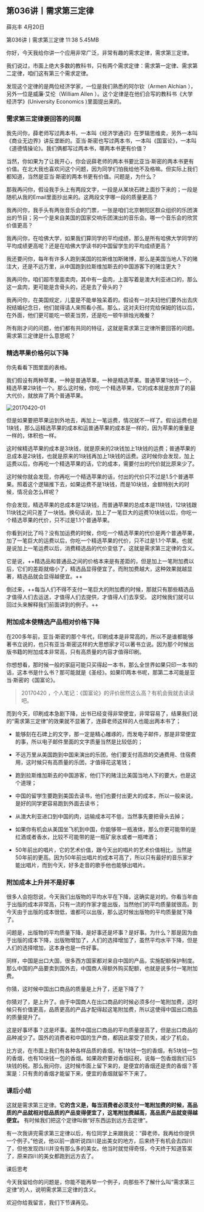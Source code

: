 

## 第036讲丨需求第三定律


薛兆丰
 4月20日

第036讲丨需求第三定律
11:38 5.45MB


你好，今天我给你讲一个应用非常广泛，非常有趣的需求定律，需求第三定律。

我们说过，市面上绝大多数的教科书，只有两个需求定律：需求第一定律、需求第二定律，咱们这有第三个需求定律。

发现这个定律的是两位经济学家，一位是我们熟悉的阿尔钦（Armen Alchian ），另外一位是威廉·艾伦（William Allen ）。这个定律是在他们合写的教科书《大学经济学》(University Economics )里面提出来的。

### 需求第三定律要回答的问题

我先问你，薛老师写过两本书，一本叫《经济学通识》在罗辑思维卖，另外一本叫《商业无边界》讲反垄断的。亚当·斯密也写过两本书，一本叫《国富论》，一本叫《道德情操论》。我们俩都写过两本书，哪两本书更有价值？

当然，你如果为了让我开心，你会说薛老师的两本书要比亚当·斯密的两本书更有价值。在北大我也喜欢问这个问题，因为同学们怕我给他不及格嘛。但实际上我们都知道，当然是亚当·斯密的两本书更有价值。问题是，为什么？

那我再问你，假设我手头上有两段文字，一段是从某块石碑上面抄下来的；一段是随机从我的Email里面抄出来的。这两段文字哪一段的质量更高？

我再问你，我手头有两张音乐会的门票，一张是咱们北京朝阳区群众组织的乐团演出的节目；另一个是来自美国的国家交响乐团演出的音乐会。哪一个音乐会的欣赏价值更高？

我再问你，在哈佛大学，如果我们算同学的平均成绩，那么是所有哈佛大学同学的平均成绩更高呢？还是在哈佛大学读书的中国留学生的平均成绩更高？

我还要问你，每年有许多人跑到美国的拉斯维加斯赌博，那么是美国当地人下的赌注大，还是不远万里，从中国跑到拉斯维加斯去的中国游客下的赌注更大？

我再问你，咱们超市里面卖肉，其中有一盒肉，上面写着是澳大利亚进口的，那么这一盒肉，更可能是含骨头的，还是去了骨头的？

我再问你，在美国规定，儿童是不能单独呆着的。假设有一对夫妇他们要外出去庆祝结婚纪念日，他们就得请人来照看小孩。那么，这对夫妇付完给保姆的钱以后，在外面，他们更可能吃一顿麦当劳，还是吃一顿牛排烛光晚餐？

所有刚才问的问题，他们都有共同的特征，这就是需求第三定律所要回答的问题。需求第三定律是什么意思呢？

### 精选苹果价格何以下降

你先看看下图里面的表格。

我们假设有两种苹果，一种是普通苹果，一种是精选苹果。普通苹果1块钱一个，精选苹果2块钱一个。那么这时候，你吃一个精选苹果，它的成本就是放弃了的最大代价，就放弃了两个普通苹果。

![20170420-01](http://note.youdao.com/yws/api/personal/file/2AC3A500E7E344EE9F5FE18911A11E83?method=download&shareKey=71a2b675da2b16438648e2054ba0a199)

但是如果要把苹果运到外地去，再加上一笔运费，情况就不一样了。假设运费也是1块钱，那么运精选苹果的成本和运普通苹果的成本是一样的，因为苹果的重量是一样的，体积也一样。

这时候精选苹果的成本是3块钱，就是原来的2块钱加上1块钱的运费；普通苹果的总成本是2块钱，也就是原来的1块钱再加上1块钱的运费。这时候你会发现，加上运费以后，你再吃一个精选苹果的话，它的成本，需要付出的代价就比原来少了。

这时候你就会发现，你再吃一个精选苹果的话，付出的代价只不过是1.5个普通苹果。照着这个逻辑推下去，如果运费不是1块钱，而是10块钱，金额特别大的时候，情况会怎么样呢？

你会发现，精选苹果的总成本是12块钱，而普通苹果的总成本是11块钱，12块钱跟11块钱之间只差了一块钱。换句话说，加上了一笔巨大的运费10块钱以后，你吃一个精选苹果的代价，只不过是1.1个普通苹果。

你看到对比了吗？没有加运费的时候，你吃一个精选苹果的代价是两个普通苹果，加了一笔巨大的运费以后，你吃一个精选苹果的代价，只不过是1.1个苹果。也就是说加上一笔运费以后，消费精选品的代价变低了。这就是需求第三定律的含义。

它是说，++精选品和普通品之间的价格本来是有差距的，但是加上一笔附加费以后，它们的差距就缩小了，精选品显得便宜了。而附加费越大，这种效果就越显著，精选品就会显得越便宜。++

倒过来，++每当人们不得不支付一笔巨大的附加费的时候，那就只有那些精选品才值得人们去运送，才值得人们去提供，才值得人们去享受。
这时候我们就可以回过头来解释我们前面讲到的例子。++

### 附加成本使精选产品相对价格下降

在200多年前，亚当·斯密的那个年代，印刷成本是非常高的，所以不是谁都能够著书立说的，也只有亚当·斯密这样的大思想家才可以著书立说。因为那个时候出版书籍的附加成本非常高，只有高质量的内容才值得印刷。

你想想看，那时候一般的家庭可能只买得起一本书，那么全世界如果只印一本书的话，这本书是什么书？那可能就是《圣经》。如果印两本书呢，那第二本可能是亚当·斯密的《国富论》。

> 20170420 ，个人笔记：《国富论》的评价居然这么高？有机会我就去读读吧。

而到今天，印刷成本急剧下降，出书已经变得非常便宜，非常容易了，结果我们说的“需求第三定律”的效果就不显著了，连薛老师这样的人也能出两本书了；

- 能够刻在石碑上的文字，那一定是精心雕琢的，而发电子邮件，那是非常便宜的事，所以电子邮件里面的文字质量当然是比较低的；

- 不远万里从美国跑到中国来演出的乐团，他们要支付高昂的交通费用、住宿费用，这时候只有高质量的乐团，才值得花这笔钱；

- 跑到拉斯维加斯去的中国游客，他们下的赌注比美国当地人下的要大，也是这个道理；

- 中国的留学生要跑到美国去读书，他们也要付出更大的成本，所以一般来说，是好的同学更容易跑到外面去读书；

- 从澳大利亚进口到中国的肉，运输成本可不低，当然事先要把骨头去掉；

- 如果你有机会从美国坐飞机到中国，你能够带一瓶液体，那么你更可能带的是红酒或者香水，比较不可能带的是一瓶矿泉水或者一瓶啤酒；

- 50年前出的唱片，它的艺术价值，跟今天出的唱片的艺术价值相比，当然是50年前的更高。因为50年前出唱片的成本可高了，所以只有最好的音乐家才能出唱片，而到今天，好多走音的歌手他也能够出唱片。

### 附加成本上升并不是好事

很多人会抱怨说，今天我们出版物的平均水平在下降，这确实是对的。你看当年由于出版的成本非常高，只有一流的作家才能出版，当然他们的平均质量就很高。到今天由于出版的成本很低，谁都可以出版，那么这时候出版物的平均质量就下降了。

问题是，出版物的平均质量下降，是好事还是坏事？是好事。为什么？那是因为由于出版的成本下降，出版物增加了，人们的选择增加了，虽然平均水平下降，但是人们的选择增加，这本身也是一件好事。

同样，中国是出口大国，很多西方国家都对来自中国的产品，实施配额保护制度。那么中国的产品要卖到国外去，中国商人得额外购买配额，也就是说多付一笔附加费。

你猜，这时候中国出口商品的质量是上升了，还是下降了？

你猜对了，是上升了。由于中国商人在出口商品的时候必须多付一笔附加费，这时候只有价值更高，品质更高的产品才配得起这笔附加费，所以这使得中国出口商品的质量提升了。

这是好事坏事？这是坏事。虽然中国出口商品的平均质量提高了，但是出口商品的品种减少了。国外的消费者和中国的生产商，都因此蒙受了损失，减少了机会。

比方说，在市面上我们有各种各样品质的香烟，有1块钱一包的香烟，有5块钱一包的香烟，也有10块钱一包的香烟。如果政府要对香烟征税，说每一包香烟我们征5块钱的税。那么我问你，这时候市面上留下来的，是便宜的香烟还是贵的香烟？答案是：只有贵的香烟才能留下来，便宜的香烟就留不下来了。

### 课后小结

这就是需求第三定律。**它的含义是，每当消费者必须支付一笔附加费的时候，高品质的产品就相对低品质的产品变得便宜了，这笔附加费越高，高品质产品就变得越便宜。** 有时候我们把这个定律叫做“好东西运到远方去定律”。

有一次我讲完需求第三定律以后，有位同学上来跟我说：“薛老师，我再给你提供一个例子。”他说，他以前一直听说四川是出美女的地方，后来终于有机会去四川了，但他发现四川并没有那么多的美女。他当时就觉得奇怪，今天终于知道答案了，原来四川的美女都跑到远方去了。

课后思考

今天我留给你的问题是，你能不能再举一个例子，向那些不了解什么叫“需求第三定律”的人，说明需求第三定律的含义。

欢迎你给我留言，我们下节课再见。